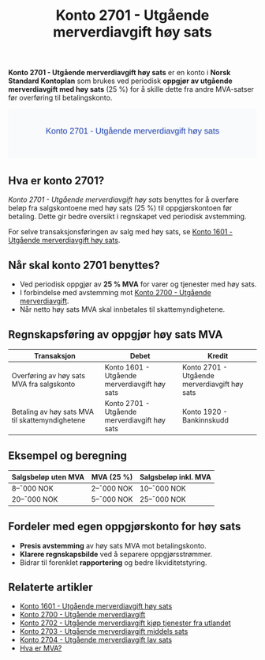 ﻿---
title: "Konto 2701 - Utgående merverdiavgift høy sats"
seoTitle: "Konto 2701 | Utgående MVA høy sats | Kontoplan"
description: "Konto 2701 brukes ved oppgjør av utgående merverdiavgift med høy sats (25 %). Se når kontoen brukes, avstemming mot 2700 og 1640, og bokføring med eksempler."
summary: "Konto 2701: oppgjør av utgående MVA høy sats. Bruk, avstemming og bokføring."
---

**Konto 2701 - Utgående merverdiavgift høy sats** er en konto i **Norsk Standard Kontoplan** som brukes ved periodisk **oppgjør av utgående merverdiavgift med høy sats** (25 %) for å skille dette fra andre MVA-satser før overføring til betalingskonto.

![Illustrasjon av konto 2701 Utgående merverdiavgift høy sats](2701-utgaende-merverdiavgift-hoy-sats-image.svg)

## Hva er konto 2701?

*Konto 2701 - Utgående merverdiavgift høy sats* benyttes for å overføre beløp fra salgskontoene med høy sats (25 %) til oppgjørskontoen før betaling. Dette gir bedre oversikt i regnskapet ved periodisk avstemming.

For selve transaksjonsføringen av salg med høy sats, se [Konto 1601 - Utgående merverdiavgift høy sats](/blogs/kontoplan/1601-utgaende-merverdiavgift-hoy-sats "Konto 1601 - Utgående merverdiavgift høy sats").

## Når skal konto 2701 benyttes?

* Ved periodisk oppgjør av **25 % MVA** for varer og tjenester med høy sats.
* I forbindelse med avstemming mot [Konto 2700 - Utgående merverdiavgift](/blogs/kontoplan/2700-utgaende-merverdiavgift "Konto 2700 - Utgående merverdiavgift").
* Når netto høy sats MVA skal innbetales til skattemyndighetene.

## Regnskapsføring av oppgjør høy sats MVA

| Transaksjon                                              | Debet                                                     | Kredit                                      |
|----------------------------------------------------------|-----------------------------------------------------------|----------------------------------------------|
| Overføring av høy sats MVA fra salgskonto                | Konto 1601 - Utgående merverdiavgift høy sats             | Konto 2701 - Utgående merverdiavgift høy sats |
| Betaling av høy sats MVA til skattemyndighetene          | Konto 2701 - Utgående merverdiavgift høy sats             | Konto 1920 - Bankinnskudd                    |

## Eksempel og beregning

| Salgsbeløp uten MVA | MVA (25 %) | Salgsbeløp inkl. MVA |
|---------------------|------------|----------------------|
| 8–¯000 NOK           | 2–¯000 NOK  | 10–¯000 NOK           |
| 20–¯000 NOK          | 5–¯000 NOK  | 25–¯000 NOK           |

## Fordeler med egen oppgjørskonto for høy sats

* **Presis avstemming** av høy sats MVA mot betalingskonto.
* **Klarere regnskapsbilde** ved å separere oppgjørsstrømmer.
* Bidrar til forenklet **rapportering** og bedre likviditetstyring.

## Relaterte artikler

* [Konto 1601 - Utgående merverdiavgift høy sats](/blogs/kontoplan/1601-utgaende-merverdiavgift-hoy-sats "Konto 1601 - Utgående merverdiavgift høy sats")
* [Konto 2700 - Utgående merverdiavgift](/blogs/kontoplan/2700-utgaende-merverdiavgift "Konto 2700 - Utgående merverdiavgift")
* [Konto 2702 - Utgående merverdiavgift kjøp tjenester fra utlandet](/blogs/kontoplan/2702-utgaende-merverdiavgift-kjop-tjen-fra-utlandet "Konto 2702 - Utgående merverdiavgift kjøp tjenester fra utlandet")
* [Konto 2703 - Utgående merverdiavgift middels sats](/blogs/kontoplan/2703-utgaende-merverdiavgift-middels-sats "Konto 2703 - Utgående merverdiavgift middels sats")
* [Konto 2704 - Utgående merverdiavgift lav sats](/blogs/kontoplan/2704-utgaende-merverdiavgift-lav-sats "Konto 2704 - Utgående merverdiavgift lav sats")
* [Hva er MVA?](/blogs/regnskap/hva-er-moms-mva "Hva er MVA? MVA-regnskapsføring og merverdiavgift")






